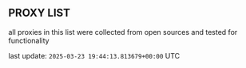 ## PROXY LIST

all proxies in this list were collected from open sources and tested for functionality

last update: `2025-03-23 19:44:13.813679+00:00` UTC